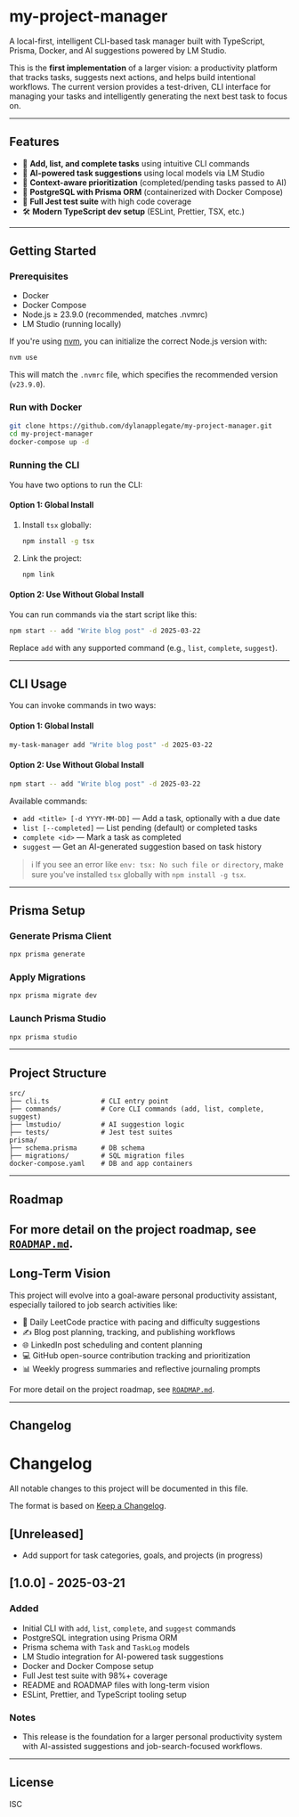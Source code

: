 # my-project-manager

A local-first, intelligent CLI-based task manager built with TypeScript, Prisma, Docker, and AI suggestions powered by LM Studio.

This is the **first implementation** of a larger vision: a productivity platform that tracks tasks, suggests next actions, and helps build intentional workflows. The current version provides a test-driven, CLI interface for managing your tasks and intelligently generating the next best task to focus on.

---

## Features

- 📌 **Add, list, and complete tasks** using intuitive CLI commands
- 🤖 **AI-powered task suggestions** using local models via LM Studio
- 🧠 **Context-aware prioritization** (completed/pending tasks passed to AI)
- 💾 **PostgreSQL with Prisma ORM** (containerized with Docker Compose)
- 🧪 **Full Jest test suite** with high code coverage
- 🛠️ **Modern TypeScript dev setup** (ESLint, Prettier, TSX, etc.)

---

## Getting Started

### Prerequisites

- Docker
- Docker Compose
- Node.js ≥ 23.9.0 (recommended, matches .nvmrc)
- LM Studio (running locally)

If you're using [nvm](https://github.com/nvm-sh/nvm), you can initialize the correct Node.js version with:

```bash
nvm use
```

This will match the `.nvmrc` file, which specifies the recommended version (`v23.9.0`).

### Run with Docker

```bash
git clone https://github.com/dylanapplegate/my-project-manager.git
cd my-project-manager
docker-compose up -d
```

### Running the CLI

You have two options to run the CLI:

#### Option 1: Global Install

1. Install `tsx` globally:

   ```bash
   npm install -g tsx
   ```

2. Link the project:

   ```bash
   npm link
   ```

#### Option 2: Use Without Global Install

You can run commands via the start script like this:

```bash
npm start -- add "Write blog post" -d 2025-03-22
```

Replace `add` with any supported command (e.g., `list`, `complete`, `suggest`).

---

## CLI Usage

You can invoke commands in two ways:

#### Option 1: Global Install

```bash
my-task-manager add "Write blog post" -d 2025-03-22
```

#### Option 2: Use Without Global Install

```bash
npm start -- add "Write blog post" -d 2025-03-22
```

Available commands:

- `add <title> [-d YYYY-MM-DD]` — Add a task, optionally with a due date
- `list [--completed]` — List pending (default) or completed tasks
- `complete <id>` — Mark a task as completed
- `suggest` — Get an AI-generated suggestion based on task history

> ℹ️ If you see an error like `env: tsx: No such file or directory`, make sure you've installed `tsx` globally with `npm install -g tsx`.

---

## Prisma Setup

### Generate Prisma Client

```bash
npx prisma generate
```

### Apply Migrations

```bash
npx prisma migrate dev
```

### Launch Prisma Studio

```bash
npx prisma studio
```

---

## Project Structure

```
src/
├── cli.ts             # CLI entry point
├── commands/          # Core CLI commands (add, list, complete, suggest)
├── lmstudio/          # AI suggestion logic
├── tests/             # Jest test suites
prisma/
├── schema.prisma      # DB schema
├── migrations/        # SQL migration files
docker-compose.yaml    # DB and app containers
```

---

## Roadmap

## For more detail on the project roadmap, see [`ROADMAP.md`](./ROADMAP.md).

## Long-Term Vision

This project will evolve into a goal-aware personal productivity assistant, especially tailored to job search activities like:

- 🧠 Daily LeetCode practice with pacing and difficulty suggestions
- ✍️ Blog post planning, tracking, and publishing workflows
- 🌐 LinkedIn post scheduling and content planning
- 💻 GitHub open-source contribution tracking and prioritization
- 📊 Weekly progress summaries and reflective journaling prompts

For more detail on the project roadmap, see [`ROADMAP.md`](./ROADMAP.md).

---

## Changelog

# Changelog

All notable changes to this project will be documented in this file.

The format is based on [Keep a Changelog](https://keepachangelog.com/en/1.0.0/).

## [Unreleased]

- Add support for task categories, goals, and projects (in progress)

## [1.0.0] - 2025-03-21

### Added

- Initial CLI with `add`, `list`, `complete`, and `suggest` commands
- PostgreSQL integration using Prisma ORM
- Prisma schema with `Task` and `TaskLog` models
- LM Studio integration for AI-powered task suggestions
- Docker and Docker Compose setup
- Full Jest test suite with 98%+ coverage
- README and ROADMAP files with long-term vision
- ESLint, Prettier, and TypeScript tooling setup

### Notes

- This release is the foundation for a larger personal productivity system with AI-assisted suggestions and job-search-focused workflows.

---

## License

ISC
